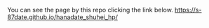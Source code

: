 You can see the page by this repo clicking the link below.
https://s-87date.github.io/hanadate_shuhei_hp/
